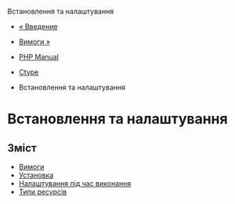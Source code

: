Встановлення та налаштування

-   [« Введение](intro.ctype.html)
    
-   [Вимоги »](ctype.requirements.html)
    
-   [PHP Manual](index.html)
    
-   [Ctype](book.ctype.html)
    
-   Встановлення та налаштування
    

# Встановлення та налаштування

## Зміст

-   [Вимоги](ctype.requirements.html)
-   [Установка](ctype.installation.html)
-   [Налаштування під час виконання](ctype.configuration.html)
-   [Типи ресурсів](ctype.resources.html)